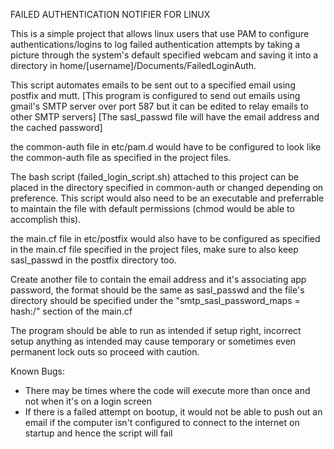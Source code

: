 FAILED AUTHENTICATION NOTIFIER FOR LINUX

This is a simple project that allows linux users that use PAM to configure authentications/logins to log failed authentication attempts by taking a picture through the system's default specified webcam and saving it into a directory in home/[username]/Documents/FailedLoginAuth.

This script automates emails to be sent out to a specified email using postfix and mutt. [This program is configured to send out emails using gmail's SMTP server over port 587 but it can be edited to relay emails to other SMTP servers] [The sasl_passwd file will have the email address and the cached password]
 
the common-auth file in etc/pam.d would have to be configured to look like the common-auth file as specified in the project files.

The bash script (failed_login_script.sh) attached to this project can be placed in the directory specified in common-auth or changed depending on preference. This script would also need to be an executable and preferrable to maintain the file with default permissions (chmod would be able to accomplish this). 

the main.cf file in etc/postfix would also have to be configured as specified in the main.cf file specified in the project files, make sure to also keep sasl_passwd in the postfix directory too.

Create another file to contain the email address and it's associating app password, the format should be the same as sasl_passwd and the file's directory should be specified under the "smtp_sasl_password_maps = hash:/"  section of the main.cf 

The program should be able to run as intended if setup right, incorrect setup anything as intended may cause temporary or sometimes even permanent lock outs so proceed with caution.

Known Bugs:
- There may be times where the code will execute more than once and not when it's on a login screen
- If there is a failed attempt on bootup, it would not be able to push out an email if the computer isn't configured to connect to the internet on startup and hence the script will fail
